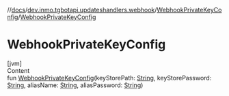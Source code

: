//[docs](../../../index.md)/[dev.inmo.tgbotapi.updateshandlers.webhook](../index.md)/[WebhookPrivateKeyConfig](index.md)/[WebhookPrivateKeyConfig](-webhook-private-key-config.md)



# WebhookPrivateKeyConfig  
[jvm]  
Content  
fun [WebhookPrivateKeyConfig](-webhook-private-key-config.md)(keyStorePath: [String](https://kotlinlang.org/api/latest/jvm/stdlib/kotlin/-string/index.html), keyStorePassword: [String](https://kotlinlang.org/api/latest/jvm/stdlib/kotlin/-string/index.html), aliasName: [String](https://kotlinlang.org/api/latest/jvm/stdlib/kotlin/-string/index.html), aliasPassword: [String](https://kotlinlang.org/api/latest/jvm/stdlib/kotlin/-string/index.html))  



